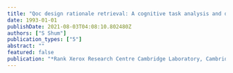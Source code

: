 ```yaml
---
title: "Qoc design rationale retrieval: A cognitive task analysis and design implications"
date: 1993-01-01
publishDate: 2021-08-03T04:08:10.802480Z
authors: ["S Shum"]
publication_types: ["5"]
abstract: ""
featured: false
publication: "*Rank Xerox Research Centre Cambridge Laboratory, Cambridge CB2 1AB*"
---
```


